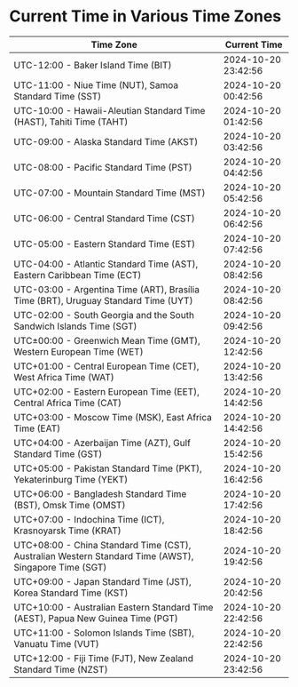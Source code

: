 # Current Time in Various Time Zones

| Time Zone | Current Time |
|-----------|--------------|
| UTC-12:00 - Baker Island Time (BIT) | 2024-10-20 23:42:56 |
| UTC-11:00 - Niue Time (NUT), Samoa Standard Time (SST) | 2024-10-20 00:42:56 |
| UTC-10:00 - Hawaii-Aleutian Standard Time (HAST), Tahiti Time (TAHT) | 2024-10-20 01:42:56 |
| UTC-09:00 - Alaska Standard Time (AKST) | 2024-10-20 03:42:56 |
| UTC-08:00 - Pacific Standard Time (PST) | 2024-10-20 04:42:56 |
| UTC-07:00 - Mountain Standard Time (MST) | 2024-10-20 05:42:56 |
| UTC-06:00 - Central Standard Time (CST) | 2024-10-20 06:42:56 |
| UTC-05:00 - Eastern Standard Time (EST) | 2024-10-20 07:42:56 |
| UTC-04:00 - Atlantic Standard Time (AST), Eastern Caribbean Time (ECT) | 2024-10-20 08:42:56 |
| UTC-03:00 - Argentina Time (ART), Brasília Time (BRT), Uruguay Standard Time (UYT) | 2024-10-20 08:42:56 |
| UTC-02:00 - South Georgia and the South Sandwich Islands Time (SGT) | 2024-10-20 09:42:56 |
| UTC±00:00 - Greenwich Mean Time (GMT), Western European Time (WET) | 2024-10-20 12:42:56 |
| UTC+01:00 - Central European Time (CET), West Africa Time (WAT) | 2024-10-20 13:42:56 |
| UTC+02:00 - Eastern European Time (EET), Central Africa Time (CAT) | 2024-10-20 14:42:56 |
| UTC+03:00 - Moscow Time (MSK), East Africa Time (EAT) | 2024-10-20 14:42:56 |
| UTC+04:00 - Azerbaijan Time (AZT), Gulf Standard Time (GST) | 2024-10-20 15:42:56 |
| UTC+05:00 - Pakistan Standard Time (PKT), Yekaterinburg Time (YEKT) | 2024-10-20 16:42:56 |
| UTC+06:00 - Bangladesh Standard Time (BST), Omsk Time (OMST) | 2024-10-20 17:42:56 |
| UTC+07:00 - Indochina Time (ICT), Krasnoyarsk Time (KRAT) | 2024-10-20 18:42:56 |
| UTC+08:00 - China Standard Time (CST), Australian Western Standard Time (AWST), Singapore Time (SGT) | 2024-10-20 19:42:56 |
| UTC+09:00 - Japan Standard Time (JST), Korea Standard Time (KST) | 2024-10-20 20:42:56 |
| UTC+10:00 - Australian Eastern Standard Time (AEST), Papua New Guinea Time (PGT) | 2024-10-20 22:42:56 |
| UTC+11:00 - Solomon Islands Time (SBT), Vanuatu Time (VUT) | 2024-10-20 22:42:56 |
| UTC+12:00 - Fiji Time (FJT), New Zealand Standard Time (NZST) | 2024-10-20 23:42:56 |
